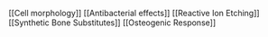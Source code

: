 [[Cell morphology]]
[[Antibacterial effects]]
[[Reactive Ion Etching]]
[[Synthetic Bone Substitutes]]
[[Osteogenic Response]]
